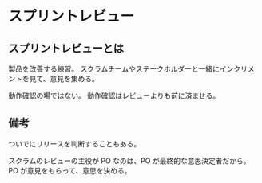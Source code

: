# スプリントレビュー

## スプリントレビューとは

製品を改善する練習。
スクラムチームやステークホルダーと一緒にインクリメントを見て、意見を集める。

動作確認の場ではない。
動作確認はレビューよりも前に済ませる。

## 備考

ついでにリリースを判断することもある。

スクラムのレビューの主役が PO なのは、PO が最終的な意思決定者だから。
PO が意見をもらって、意思を決める。
